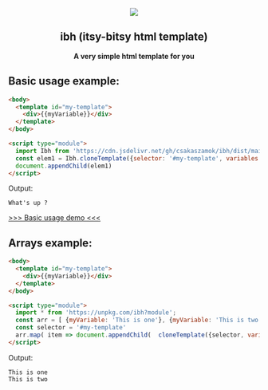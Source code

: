 <p align="center"><img src="https://user-images.githubusercontent.com/5373500/209004813-5e598cda-ef08-4fba-b82c-552d226c3566.png"></p>
<h2 align="center">ibh (itsy-bitsy html template)</h2>
<p align="center">
<strong>A very simple html template for you</strong>

## Basic usage example:
```html
<body>
  <template id="my-template">
    <div>{{myVariable}}</div>
  </template>
</body>

<script type="module">  
  import Ibh from 'https://cdn.jsdelivr.net/gh/csakaszamok/ibh/dist/main-0.1.0.min.js';
  const elem1 = Ibh.cloneTemplate({selector: '#my-template', variables: { myVariable: "What's up ?" } })
  document.appendChild(elem1)
</script>
```
Output:
```text
What's up ?
```

[>>> Basic usage demo <<<](example/basic_usage.html)


## Arrays example:
```html
<body>
  <template id="my-template">
    <div>{{myVariable}}</div>
  </template>
</body>

<script type="module">
  import * from 'https://unpkg.com/ibh?module';  
  const arr = [ {myVariable: 'This is one'}, {myVariable: 'This is two'} ]
  const selector = '#my-template'
  arr.map( item => document.appendChild(  cloneTemplate({selector, variables: item }) )    
</script>
```
Output:
```text
This is one
This is two
```
